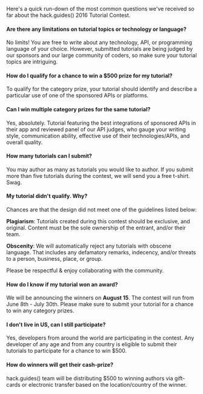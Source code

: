 Here's a quick run-down of the most common questions we've received so far about the hack.guides() 2016 Tutorial Contest. 

#### Are there any limitations on tutorial topics or technology or language?
No limits! You are free to write about any technology, API, or programming language of your choice. However, submitted tutorials are being judged by our sponsors and our large community of coders, so make sure your tutorial topics are intriguing.

#### How do I qualify for a chance to win a $500 prize for my tutorial?
To qualify for the category prize, your tutorial should identify and describe a particular use of one of the sponsored APIs or platforms.

#### Can I win multiple category prizes for the same tutorial?
Yes, absolutely. Tutorial featuring the best integrations of sponsored APIs in their app and reviewed panel of our API judges, who gauge your writing style, communication ability, effective use of their technologies/APIs, and overall quality.

#### How many tutorials can I submit?
You may author as many as tutorials you would like to author. If you submit more than five tutorials during the contest, we will send you a free t-shirt. Swag.

#### My tutorial didn't qualify. Why?

Chances are that the design did not meet one of the guidelines listed below:

**Plagiarism**: Tutorials created during this contest should be exclusive, and original. Content must be the sole ownership of the entrant, and/or their team.

**Obscenity**: We will automatically reject any tutorials with obscene language. That includes any defamatory remarks, indecency, and/or threats to a person, business, place, or group.

Please be respectful & enjoy collaborating with the community.

#### How do I know if my tutorial won an award?
We will be announcing the winners on **August 15**. The contest will run from June 8th - July 30th. Please make sure to submit your tutorial for a chance to win any category prizes.

#### I don't live in US, can I still participate?
Yes, developers from around the world are participating in the contest. Any developer of any age and from any country is eligible to submit their tutorials to participate for a chance to win $500.

#### How do winners will get their cash-prize?
hack.guides() team will be distributing $500 to winning authors via gift-cards or electronic transfer based on the location/country of the winner.
